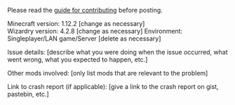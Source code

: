 Please read the [guide for contributing](https://github.com/Electroblob77/Wizardry/blob/1.12.2/guide_for_contributing.md) before posting.

Minecraft version: 1.12.2 [change as necessary]  
Wizardry version: 4.2.8 [change as necessary]
Environment: Singleplayer/LAN game/Server [delete as necessary]

Issue details: [describe what you were doing when the issue occurred, what went wrong, what you expected to happen, etc.]

Other mods involved: [only list mods that are relevant to the problem]

Link to crash report (if applicable): [give a link to the crash report on gist, pastebin, etc.]
